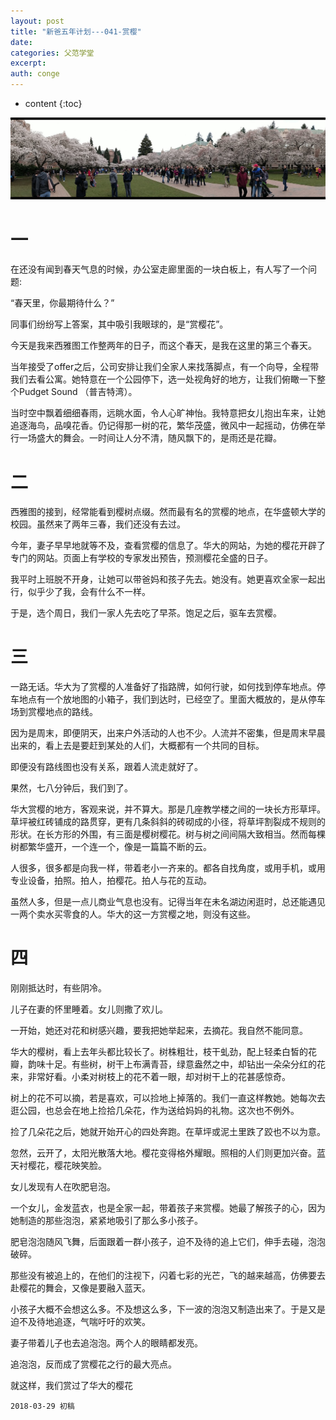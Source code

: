 ```yaml
---
layout: post
title: "新爸五年计划---041-赏樱"
date:
categories: 父范学堂
excerpt:
auth: conge
---
```

* content
{:toc}

![UW Cherry Blossom](/assets/images/父范学堂/118382-a4b9d5c10016bada.png)

# 一

在还没有闻到春天气息的时候，办公室走廊里面的一块白板上，有人写了一个问题:

“春天里，你最期待什么？”

同事们纷纷写上答案，其中吸引我眼球的，是“赏樱花”。

今天是我来西雅图工作整两年的日子，而这个春天，是我在这里的第三个春天。

当年接受了offer之后，公司安排让我们全家人来找落脚点，有一个向导，全程带我们去看公寓。她特意在一个公园停下，选一处视角好的地方，让我们俯瞰一下整个Pudget Sound （普吉特湾）。

当时空中飘着细细春雨，远眺水面，令人心旷神怡。我特意把女儿抱出车来，让她追逐海鸟，品嗅花香。仍记得那一树的花，繁华茂盛，微风中一起摇动，仿佛在举行一场盛大的舞会。一时间让人分不清，随风飘下的，是雨还是花瓣。

# 二

西雅图的接到，经常能看到樱树点缀。然而最有名的赏樱的地点，在华盛顿大学的校园。虽然来了两年三春，我们还没有去过。

今年，妻子早早地就等不及，查看赏樱的信息了。华大的网站，为她的樱花开辟了专门的网站。页面上有学校的专家发出预告，预测樱花全盛的日子。

我平时上班脱不开身，让她可以带爸妈和孩子先去。她没有。她更喜欢全家一起出行，似乎少了我，会有什么不一样。

于是，选个周日，我们一家人先去吃了早茶。饱足之后，驱车去赏樱。

# 三

一路无话。华大为了赏樱的人准备好了指路牌，如何行驶，如何找到停车地点。停车地点有一个放地图的小箱子，我们到达时，已经空了。里面大概放的，是从停车场到赏樱地点的路线。

因为是周末，即便阴天，出来户外活动的人也不少。人流并不密集，但是周末早晨出来的，看上去是要赶到某处的人们，大概都有一个共同的目标。

即便没有路线图也没有关系，跟着人流走就好了。

果然，七八分钟后，我们到了。

华大赏樱的地方，客观来说，并不算大。那是几座教学楼之间的一块长方形草坪。草坪被红砖铺成的路贯穿，更有几条斜斜的砖砌成的小径，将草坪割裂成不规则的形状。在长方形的外围，有三面是樱树樱花。树与树之间间隔大致相当。然而每棵树都繁华盛开，一个连一个，像是一篇篇不断的云。

人很多，很多都是向我一样，带着老小一齐来的。都各自找角度，或用手机，或用专业设备，拍照。拍人，拍樱花。拍人与花的互动。

虽然人多，但是一点儿商业气息也没有。记得当年在未名湖边闲逛时，总还能遇见一两个卖水买零食的人。华大的这一方赏樱之地，则没有这些。

# 四

刚刚抵达时，有些阴冷。

儿子在妻的怀里睡着。女儿则撒了欢儿。

一开始，她还对花和树感兴趣，要我把她举起来，去摘花。我自然不能同意。

华大的樱树，看上去年头都比较长了。树株粗壮，枝干虬劲，配上轻柔白皙的花瓣，韵味十足。有些树，树干上布满青苔，绿意盎然之中，却钻出一朵朵分红的花来，非常好看。小柔对树枝上的花不着一眼，却对树干上的花甚感惊奇。

树上的花不可以摘，若是喜欢，可以捡地上掉落的。我们一直这样教她。她每次去逛公园，也总会在地上捡拾几朵花，作为送给妈妈的礼物。这次也不例外。

捡了几朵花之后，她就开始开心的四处奔跑。在草坪或泥土里跌了跤也不以为意。

忽然，云开了，太阳光散落大地。樱花变得格外耀眼。照相的人们则更加兴奋。蓝天衬樱花，樱花映笑脸。

女儿发现有人在吹肥皂泡。

一个女儿，金发蓝衣，也是全家一起，带着孩子来赏樱。她最了解孩子的心，因为她制造的那些泡泡，紧紧地吸引了那么多小孩子。

肥皂泡泡随风飞舞，后面跟着一群小孩子，迫不及待的追上它们，伸手去碰，泡泡破碎。

那些没有被追上的，在他们的注视下，闪着七彩的光芒，飞的越来越高，仿佛要去赴樱花的舞会，又像是要融入蓝天。

小孩子大概不会想这么多。不及想这么多，下一波的泡泡又制造出来了。于是又是迫不及待地追逐，气喘吁吁的欢笑。

妻子带着儿子也去追泡泡。两个人的眼睛都发亮。

追泡泡，反而成了赏樱花之行的最大亮点。

就这样，我们赏过了华大的樱花

```
2018-03-29 初稿
```



